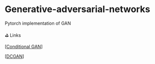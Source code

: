 # Generative-adversarial-networks
Pytorch implementation of GAN



:golf: Links

[[Conditional GAN](https://github.com/dhk1349/Generative-adversarial-networks/tree/main/Implementations/cGAN)]

[[DCGAN](https://github.com/dhk1349/Generative-adversarial-networks/tree/main/Implementations/DCGAN)]

